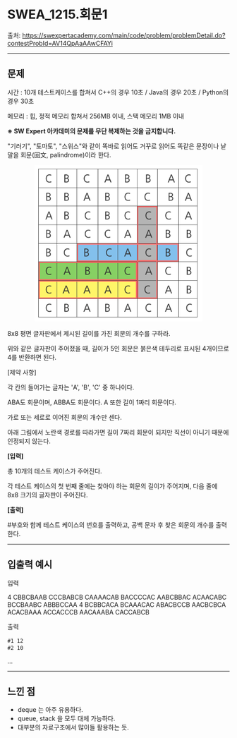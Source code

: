 # SWEA_1215.회문1

출처: https://swexpertacademy.com/main/code/problem/problemDetail.do?contestProbId=AV14QpAaAAwCFAYi

---

## 문제

시간 : 10개 테스트케이스를 합쳐서 C++의 경우 10초 / Java의 경우 20초 / Python의 경우 30초  

메모리 : 힙, 정적 메모리 합쳐서 256MB 이내, 스택 메모리 1MB 이내

**※ SW Expert 아카데미의 문제를 무단 복제하는 것을 금지합니다.**

"기러기", "토마토", "스위스"와 같이 똑바로 읽어도 거꾸로 읽어도 똑같은 문장이나 낱말을 회문(回文, palindrome)이라 한다.

<center>

![회문문제](./assets/회문1문제.PNG)

</center>

8x8 평면 글자판에서 제시된 길이를 가진 회문의 개수를 구하라.
 
위와 같은 글자판이 주어졌을 때, 길이가 5인 회문은 붉은색 테두리로 표시된 4개이므로 4를 반환하면 된다.

[제약 사항]

각 칸의 들어가는 글자는 'A', 'B', 'C' 중 하나이다.

ABA도 회문이며, ABBA도 회문이다. A 또한 길이 1짜리 회문이다.

가로 또는 세로로 이어진 회문의 개수만 센다.

아래 그림에서 노란색 경로를 따라가면 길이 7짜리 회문이 되지만 직선이 아니기 때문에 인정되지 않는다.

**[입력]**

총 10개의 테스트 케이스가 주어진다.

각 테스트 케이스의 첫 번째 줄에는 찾아야 하는 회문의 길이가 주어지며, 다음 줄에 8x8 크기의 글자판이 주어진다.

**[출력]**

#부호와 함께 테스트 케이스의 번호를 출력하고, 공백 문자 후 찾은 회문의 개수를 출력한다.
 
---

## 입출력 예시

입력

4
CBBCBAAB
CCCBABCB
CAAAACAB
BACCCCAC
AABCBBAC
ACAACABC
BCCBAABC
ABBBCCAA
4
BCBBCACA
BCAAACAC
ABACBCCB
AACBCBCA
ACACBAAA
ACCACCCB
AACAAABA
CACCABCB
 
출력
```
#1 12
#2 10
```
...
        

---
## 느낀 점

- deque 는 아주 유용하다. 
- queue, stack 을 모두 대체 가능하다.
- 대부분의 자료구조에서 많이들 활용하는 듯.